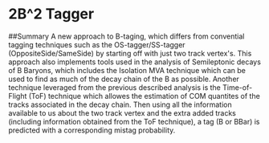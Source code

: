# 2B^2 Tagger

##Summary
A new approach to B-taging, which differs from convential tagging techniques such as the OS-tagger/SS-tagger (OppositeSide/SameSide) by starting off with just two track vertex's. This approach also implements tools used in the analysis of Semileptonic decays of B Baryons, which includes the Isolation MVA technique which can be used to find as much of the decay chain of the B as possible. Another technique leveraged from the previous described analysis is the Time-of-Flight (ToF) technique which allowes the estimation of COM quantites of the tracks associated in the decay chain. Then using all the information available to us about the two track vertex and the extra added tracks (including information obtained from the ToF technique), a tag (B or BBar) is predicted with a corresponding mistag probability.



